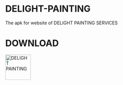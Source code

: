 # DELIGHT-PAINTING
The apk for website of DELIGHT PAINTING SERVICES 

# DOWNLOAD 
<img src="https://github.com/MUHIB-143/DELIGHT-PAINTING/releases/download/Service/DELIGHT_PAINTING.apk" alt="DELIGHT PAINTING" height="80">
